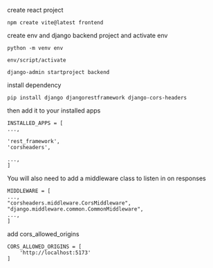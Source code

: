 create react project

    npm create vite@latest frontend

create env and django backend project and activate env

    python -m venv env

    env/script/activate

    django-admin startproject backend

install dependency

    pip install django djangorestframework django-cors-headers

then add it to your installed apps

    INSTALLED_APPS = [
    ...,

    'rest_framework',
    'corsheaders',

    ...,
    ]

You will also need to add a middleware class to listen in on responses

    MIDDLEWARE = [
    ...,
    "corsheaders.middleware.CorsMiddleware",
    "django.middleware.common.CommonMiddleware",
    ...,
    ]


add cors_allowed_origins

    CORS_ALLOWED_ORIGINS = [
        'http://localhost:5173'
    ]